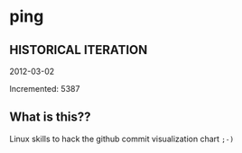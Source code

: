 # ping

## HISTORICAL ITERATION
2012-03-02

Incremented: 5387

## What is this?? 
Linux skills to hack the github commit visualization chart `;-)`
